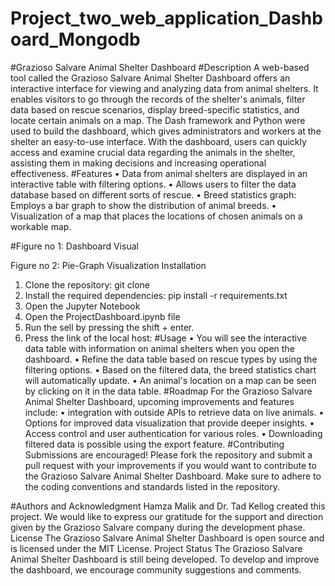 # Project_two_web_application_Dashboard_Mongodb
#Grazioso Salvare Animal Shelter Dashboard
#Description
A web-based tool called the Grazioso Salvare Animal Shelter Dashboard offers an interactive interface for viewing and analyzing data from animal shelters. It enables visitors to go through the records of the shelter's animals, filter data based on rescue scenarios, display breed-specific statistics, and locate certain animals on a map.
The Dash framework and Python were used to build the dashboard, which gives administrators and workers at the shelter an easy-to-use interface. With the dashboard, users can quickly access and examine crucial data regarding the animals in the shelter, assisting them in making decisions and increasing operational effectiveness.
#Features
•	Data from animal shelters are displayed in an interactive table with filtering options.
•	Allows users to filter the data database based on different sorts of rescue.
•	Breed statistics graph: Employs a bar graph to show the distribution of animal breeds.
•	Visualization of a map that places the locations of chosen animals on a workable map.
 
#Figure no 1: Dashboard Visual
 
Figure no 2: Pie-Graph Visualization
Installation
1.	Clone the repository:
git clone <repository-url>
2.	Install the required dependencies:
pip install -r requirements.txt
3.	Open the Jupyter Notebook 
4.	Open the ProjectDashboard.ipynb file 
5.	Run the sell by pressing the shift + enter.
6.	Press the link of the local host: 
#Usage
•	You will see the interactive data table with information on animal shelters when you open the dashboard.
•	Refine the data table based on rescue types by using the filtering options.
•	Based on the filtered data, the breed statistics chart will automatically update.
•	An animal's location on a map can be seen by clicking on it in the data table.
#Roadmap
For the Grazioso Salvare Animal Shelter Dashboard, upcoming improvements and features include:
•	integration with outside APIs to retrieve data on live animals.
•	Options for improved data visualization that provide deeper insights.
•	Access control and user authentication for various roles.
•	Downloading filtered data is possible using the export feature.
#Contributing
Submissions are encouraged! Please fork the repository and submit a pull request with your improvements if you would want to contribute to the Grazioso Salvare Animal Shelter Dashboard. Make sure to adhere to the coding conventions and standards listed in the repository.

#Authors and Acknowledgment
Hamza Malik and Dr. Tad Kellog created this project. We would like to express our gratitude for the support and direction given by the Grazioso Salvare company during the development phase.
License
The Grazioso Salvare Animal Shelter Dashboard is open source and is licensed under the MIT License.
Project Status 
The Grazioso Salvare Animal Shelter Dashboard is still being developed. To develop and improve the dashboard, we encourage community suggestions and comments.
